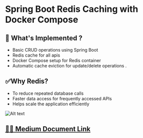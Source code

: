 # Spring Boot Redis Caching with Docker Compose
## 🚀 What's Implemented ?
- Basic CRUD operations using Spring Boot
- Redis cache for all apis
- Docker Compose setup for Redis container
- Automatic cache eviction for update/delete operations .

## ✅Why Redis?
- To reduce repeated database calls
- Faster data access for frequently accessed APIs
- Helps scale the application efficiently

![Alt text](https://miro.medium.com/v2/resize:fit:1100/format:webp/1*OAfpuGphm6qGhnUVX0ExnQ.png)

## [🔗📃 Medium Document Link](https://medium.com/@prasannap0218/speed-up-your-spring-boot-application-with-redis-cache-using-docker-compose-88b1b0b68c50)

